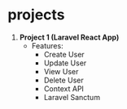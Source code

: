 # projects
1. <b>Project 1 (Laravel React App)</b>
    - Features:
        - Create User
        - Update User
        - View User
        - Delete User
        - Context API
        - Laravel Sanctum